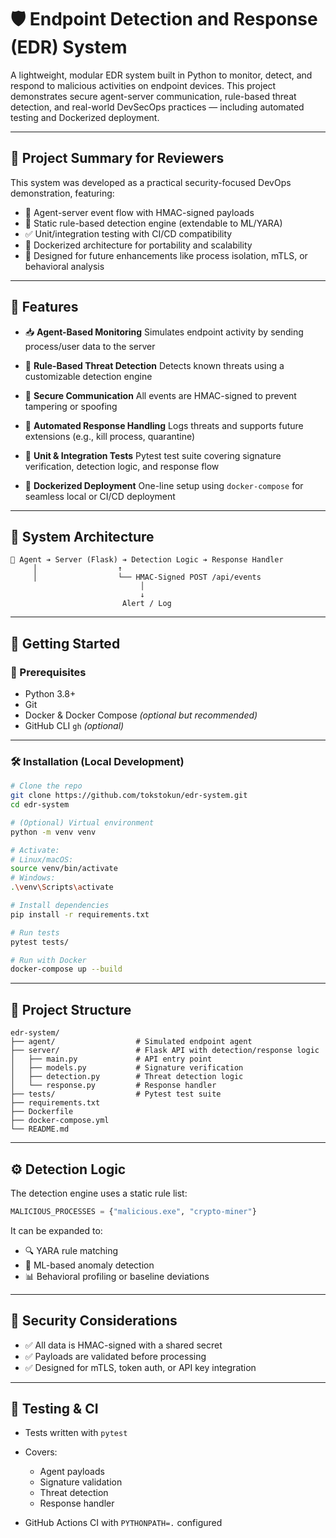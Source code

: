 # 🛡️ Endpoint Detection and Response (EDR) System

A lightweight, modular EDR system built in Python to monitor, detect, and respond to malicious activities on endpoint devices. This project demonstrates secure agent-server communication, rule-based threat detection, and real-world DevSecOps practices — including automated testing and Dockerized deployment.

---

## 📢 Project Summary for Reviewers

This system was developed as a practical security-focused DevOps demonstration, featuring:

* 🔗 Agent-server event flow with HMAC-signed payloads
* 🧠 Static rule-based detection engine (extendable to ML/YARA)
* ✅ Unit/integration testing with CI/CD compatibility
* 🐳 Dockerized architecture for portability and scalability
* 🔧 Designed for future enhancements like process isolation, mTLS, or behavioral analysis

---

## 📌 Features

* 📥 **Agent-Based Monitoring**
  Simulates endpoint activity by sending process/user data to the server

* 🧠 **Rule-Based Threat Detection**
  Detects known threats using a customizable detection engine

* 🔐 **Secure Communication**
  All events are HMAC-signed to prevent tampering or spoofing

* 🚨 **Automated Response Handling**
  Logs threats and supports future extensions (e.g., kill process, quarantine)

* 🧪 **Unit & Integration Tests**
  Pytest test suite covering signature verification, detection logic, and response flow

* 🐳 **Dockerized Deployment**
  One-line setup using `docker-compose` for seamless local or CI/CD deployment

---

## 🏧 System Architecture

```
🔌 Agent ➔ Server (Flask) ➔ Detection Logic ➔ Response Handler
     │                  ↑
     │                  └── HMAC-Signed POST /api/events
                             │
                             ↓
                         Alert / Log
```

---

## 🚀 Getting Started

### 🔧 Prerequisites

* Python 3.8+
* Git
* Docker & Docker Compose *(optional but recommended)*
* GitHub CLI `gh` *(optional)*

---

### 🛠️ Installation (Local Development)

```bash
# Clone the repo
git clone https://github.com/tokstokun/edr-system.git
cd edr-system

# (Optional) Virtual environment
python -m venv venv

# Activate:
# Linux/macOS:
source venv/bin/activate
# Windows:
.\venv\Scripts\activate

# Install dependencies
pip install -r requirements.txt

# Run tests
pytest tests/

# Run with Docker
docker-compose up --build
```

---

## 📁 Project Structure

```
edr-system/
├── agent/                  # Simulated endpoint agent
├── server/                 # Flask API with detection/response logic
│   ├── main.py             # API entry point
│   ├── models.py           # Signature verification
│   ├── detection.py        # Threat detection logic
│   └── response.py         # Response handler
├── tests/                  # Pytest test suite
├── requirements.txt
├── Dockerfile
├── docker-compose.yml
└── README.md
```

---

## ⚙️ Detection Logic

The detection engine uses a static rule list:

```python
MALICIOUS_PROCESSES = {"malicious.exe", "crypto-miner"}
```

It can be expanded to:

* 🔍 YARA rule matching
* 🤖 ML-based anomaly detection
* 📊 Behavioral profiling or baseline deviations

---

## 🔐 Security Considerations

* ✅ All data is HMAC-signed with a shared secret
* ✅ Payloads are validated before processing
* ✅ Designed for mTLS, token auth, or API key integration

---

## 🧪 Testing & CI

* Tests written with `pytest`
* Covers:

  * Agent payloads
  * Signature validation
  * Threat detection
  * Response handler
* GitHub Actions CI with `PYTHONPATH=.` configured

